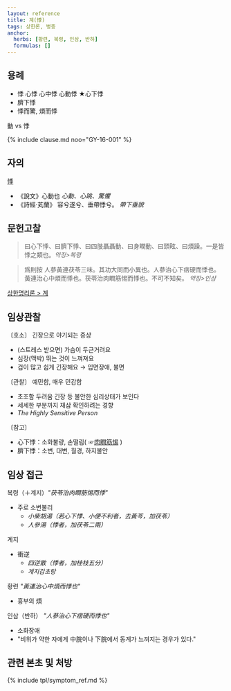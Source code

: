 ```yaml
---
layout: reference
title: 계(悸)
tags: 상한론, 병증
anchor:
  herbs: [황련, 복령, 인삼, 반하]
  formulas: []
---
```



## 용례

* 悸 心悸 心中悸 心動悸 ★心下悸
* 臍下悸
* 悸而驚, 煩而悸

動 vs 悸

{% include clause.md noo="GY-16-001" %}

## 자의

[悸](https://ctext.org/dictionary.pl?if=en&char=悸)
* 《說文》心動也 _心動、心跳、驚懼_
* 《詩經·芄蘭》 容兮遂兮、垂帶悸兮。 _帶下垂貌_

## 문헌고찰

> 曰心下悸、曰臍下悸、曰四肢聶聶動、曰身瞤動、曰頭眩、曰煩躁。一是皆悸之類也。_약징>복령_

> 爲則按 人蔘黃連茯苓三味。其功大同而小異也。人蔘治心下痞硬而悸也。黃連治心中煩而悸也。茯苓治肉瞤筋惕而悸也。不可不知矣。 _약징>인삼_

[상한명리론 > 계]({{site.baseurl}}/reference/Books/Etc/상한명리론#계)

## 임상관찰

〔호소〕 긴장으로 야기되는 증상
* (스트레스 받으면) 가슴이 두근거려요
* 심장(맥박) 뛰는 것이 느껴져요
* 겁이 많고 쉽게 긴장해요 → 입면장애, 불면

〔관찰〕 예민함, 매우 민감함
* 초조함 두려움 긴장 등 불안한 심리상태가 보인다
* 세세한 부분까지 재삼 확인하려는 경향
* _The Highly Sensitive Person_

〔참고〕
* 心下悸：소화불량, 손떨림( ☞[肉瞤筋惕]( {{site.sympurl}}/육순근척 ) )
* 臍下悸：소변, 대변, 월경, 하지불안

## 임상 접근

복령（＋계지）_"茯苓治肉瞤筋惕而悸"_
* 주로 소변불리
  - _小柴胡湯（若心下悸、小便不利者，去黃芩，加茯苓）_
  - _人參湯（悸者，加茯苓二兩）_

계지
* 衝逆
  - _四逆散（悸者，加桂枝五分）_
  - _계지감초탕_

황련 _"黃連治心中煩而悸也"_
* 흉부의 煩

인삼（반하） _"人蔘治心下痞硬而悸也"_
* 소화장애
* "비위가 약한 자에게 中脘이나 下脘에서 동계가 느껴지는 경우가 있다."

## 관련 본초 및 처방


{% include tpl/symptom_ref.md %}
